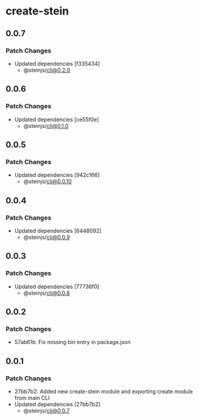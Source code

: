 # create-stein

## 0.0.7

### Patch Changes

- Updated dependencies [f335434]
  - @steinjs/cli@0.2.0

## 0.0.6

### Patch Changes

- Updated dependencies [ce55f0e]
  - @steinjs/cli@0.1.0

## 0.0.5

### Patch Changes

- Updated dependencies [942c166]
  - @steinjs/cli@0.0.10

## 0.0.4

### Patch Changes

- Updated dependencies [6448092]
  - @steinjs/cli@0.0.9

## 0.0.3

### Patch Changes

- Updated dependencies [77736f0]
  - @steinjs/cli@0.0.8

## 0.0.2

### Patch Changes

- 57ab61b: Fix missing bin entry in package.json

## 0.0.1

### Patch Changes

- 27bb7b2: Added new create-stein module and exporting create module from main CLI
- Updated dependencies [27bb7b2]
  - @steinjs/cli@0.0.7
